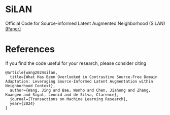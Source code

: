 # SiLAN
Official Code for Source-informed Latent Augmented Neighborhood (SiLAN) [(Paper)](https://openreview.net/forum?id=iulMde3dP1)

# References

If you find the code useful for your research, please consider citing

```
@article{wang2024silan,
  title={What Has Been Overlooked in Contrastive Source-Free Domain Adaptation: Leveraging Source-Informed Latent Augmentation within Neighborhood Context},
  author={Wang, Jing and Bae, Wonho and Chen, Jiahong and Zhang, Kuangen and Sigal, Leonid and de Silva, Clarence},
  journal={Transactions on Machine Learning Research},
  year={2024}
}
```

